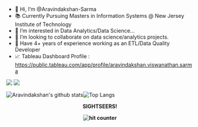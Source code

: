 - 👋 Hi, I’m @Aravindakshan-Sarma
- 📚 Currently Pursuing Masters in Information Systems @ New Jersey Institute of Technology
- 👀 I’m interested in Data Analytics/Data Science...
- 🤝 I’m looking to collaborate on data science/analytics projects. 
- 💼 Have 4+ years of experience working as an ETL/Data Quality Developer
- 📈 Tableau Dashboard Profile : https://public.tableau.com/app/profile/aravindakshan.viswanathan.sarma

[<img src="https://img.shields.io/badge/linkedin-%230077B5.svg?&style=for-the-badge&logo=linkedin&logoColor=white" />](http://www.linkedin.com/in/aravindvs) [<img src = "https://img.shields.io/badge/instagram-%23E4405F.svg?&style=for-the-badge&logo=instagram&logoColor=white">](http://instagram.com/aravind_sharma21)

![Aravindakshan's github stats](https://github-readme-stats.vercel.app/api?username=Aravindakshan-Sarma&count_private=true&show_icons=true&theme=dark)![Top Langs](https://github-readme-stats.vercel.app/api/top-langs/?username=Aravindakshan-Sarma&layout=compact&theme=dark)<br>

<div align="center">
 <p><strong>SIGHTSEERS!<Strong></p>
 <img src="https://profile-counter.glitch.me/Aravindakshan-Sarma/count.svg" alt="hit counter" align="center">
</div>
